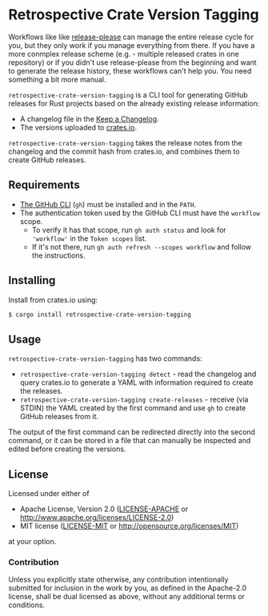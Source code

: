 # Retrospective Crate Version Tagging

Workflows like like [release-please](https://github.com/googleapis/release-please) can manage the entire release cycle for you, but they only work if you manage everything from there. If you have a more conmplex release scheme (e.g. - multiple released crates in one repository) or if you didn't use release-please from the beginning and want to generate the release history, these workflows can't help you. You need something a bit more manual.

`retrospective-crate-version-tagging` is a CLI tool for generating GitHub releases for Rust projects based on the already existing release information:

* A changelog file in the [Keep a Changelog](https://keepachangelog.com).
* The versions uploaded to [crates.io](https://crates.io/).

`retrospective-crate-version-tagging` takes the release notes from the changelog and the commit hash from crates.io, and combines them to create GitHub releases.

## Requirements

* [The GitHub CLI](https://github.com/cli/cli) (`gh`) must be installed and in the `PATH`.
* The authentication token used by the GitHub CLI must have the `workflow` scope.
  * To verify it has that scope, run `gh auth status` and look for `'workflow'` in the `Token scopes` list.
  * If it's not there, run `gh auth refresh --scopes workflow` and follow the instructions.

## Installing

Install from crates.io using:

```bash
$ cargo install retrospective-crate-version-tagging
```

## Usage

`retrospective-crate-version-tagging` has two commands:

* `retrospective-crate-version-tagging detect` - read the changelog and query crates.io to generate a YAML with information required to create the releases.
* `retrospective-crate-version-tagging create-releases` - receive (via STDIN) the YAML created by the first command and use `gh` to create GitHub releases from it.

The output of the first command can be redirected directly into the second command, or it can be stored in a file that can manually be inspected and edited before creating the versions.

## License

Licensed under either of

 * Apache License, Version 2.0 ([LICENSE-APACHE](LICENSE-APACHE) or http://www.apache.org/licenses/LICENSE-2.0)
 * MIT license ([LICENSE-MIT](LICENSE-MIT) or http://opensource.org/licenses/MIT)

at your option.

### Contribution

Unless you explicitly state otherwise, any contribution intentionally submitted for inclusion in the work by you, as defined in the Apache-2.0 license, shall be dual licensed as above, without any additional terms or conditions.
